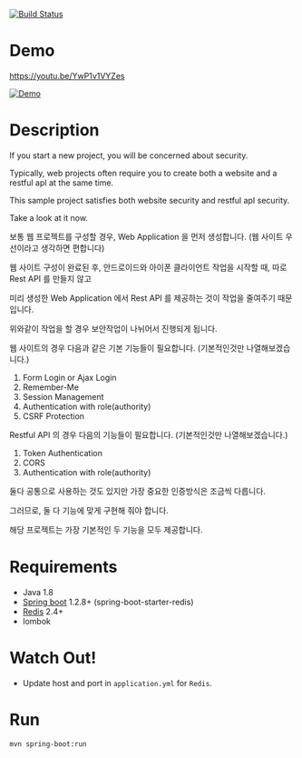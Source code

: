 [![Build Status](https://travis-ci.org/okihouse/spring-boot-security-with-redis-jwt-for-restapi-webapp.svg?branch=master)](https://travis-ci.org/okihouse/spring-boot-security-with-redis)

Demo
=========

https://youtu.be/YwP1v1VYZes

[![Demo](http://i3.ytimg.com/vi/YwP1v1VYZes/maxresdefault.jpg)](https://youtu.be/YwP1v1VYZes "Demo")


Description
=========

If you start a new project, you will be concerned about security.

Typically, web projects often require you to create both a website and a restful apI at the same time.

This sample project satisfies both website security and restful apI security.

Take a look at it now.


보통 웹 프로젝트를 구성할 경우, Web Application 을 먼저 생성합니다. (웹 사이트 우선이라고 생각하면 편합니다)

웹 사이트 구성이 완료된 후, 안드로이드와 아이폰 클라이언트 작업을 시작할 때, 따로 Rest API 를 만들지 않고 

미리 생성한 Web Application 에서 Rest API 를 제공하는 것이 작업을 줄여주기 때문입니다.

위와같이 작업을 할 경우 보안작업이 나뉘어서 진행되게 됩니다.

웹 사이트의 경우 다음과 같은 기본 기능들이 필요합니다. (기본적인것만 나열해보겠습니다.)
1. Form Login or Ajax Login 
2. Remember-Me 
3. Session Management
4. Authentication with role(authority)
5. CSRF Protection

Restful API 의 경우 다음의 기능들이 필요합니다. (기본적인것만 나열해보겠습니다.)
1. Token Authentication 
2. CORS
3. Authentication with role(authority)

둘다 공통으로 사용하는 것도 있지만 가장 중요한 인증방식은 조금씩 다릅니다.

그러므로, 둘 다 기능에 맞게 구현해 줘야 합니다. 

해당 프로젝트는 가장 기본적인 두 기능을 모두 제공합니다.


Requirements
=====

* Java 1.8
* [Spring boot](http://projects.spring.io/spring-boot/) 1.2.8+ (spring-boot-starter-redis)
* [Redis](http://redis.io/) 2.4+
* lombok

Watch Out!
=====

* Update host and port in `application.yml` for `Redis`.

Run
===

```bash
mvn spring-boot:run
```
